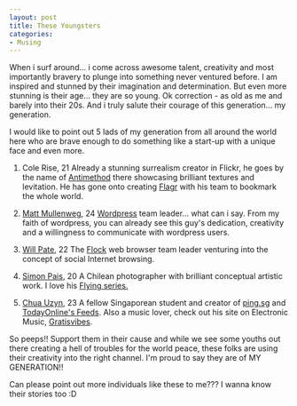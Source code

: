 ```yaml
---
layout: post
title: These Youngsters
categories:
- Musing
---
```


When i surf around... i come across awesome talent, creativity and most importantly bravery to plunge into something never ventured before. I am inspired and stunned by their imagination and determination. But even more stunning is their age... they are so young. Ok correction - as old as me and barely into their 20s. And i truly salute their courage of this generation... my generation.

I would like to point out 5 lads of my generation from all around the world here who are brave enough to do something like a start-up with a unique face and even more.

1. Cole Rise, 21 Already a stunning surrealism creator in Flickr, he goes by the name of [Antimethod](http://flickr.com/photos/antimethod/) there showcasing brilliant textures and levitation. He has gone onto creating [Flagr](http://www.flagr.com/) with his team to bookmark the whole world.

2. [Matt Mullenweg](http://photomatt.net/), 24 [Wordpress](http://wordpress.org/) team leader... what can i say. From my faith of wordpress, you can already see this guy's dedication, creativity and a willingness to communicate with wordpress users.

3. [Will Pate](http://www.willpate.com/), 22 The [Flock](http://flock.com/) web browser team leader venturing into the concept of social Internet browsing.

4. [Simon Pais](http://flickr.com/photos/simonpais/), 20 A Chilean photographer with brilliant conceptual artistic work. I love his [Flying series.](http://flickr.com/photos/simonpais/sets/650730/)

5. [Chua Uzyn](http://uzyn.com/), 23 A fellow Singaporean student and creator of [ping.sg](http://ping.sg/) and [TodayOnline's Feeds](http://uzyn.com/2006/06/28/my-15-mins/). Also a music lover, check out his site on Electronic Music, [Gratisvibes](http://gratisvibes.com/).

So peeps!! Support them in their cause and while we see some youths out there creating a hell of troubles for the world peace, these folks are using their creativity into the right channel. I'm proud to say they are of MY GENERATION!!

Can please point out more individuals like these to me??? I wanna know their stories too :D
